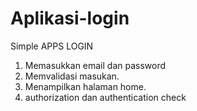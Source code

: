 # Aplikasi-login
Simple APPS LOGIN

1. Memasukkan email dan password
2. Memvalidasi masukan.
3. Menampilkan halaman home.
4. authorization dan authentication check
